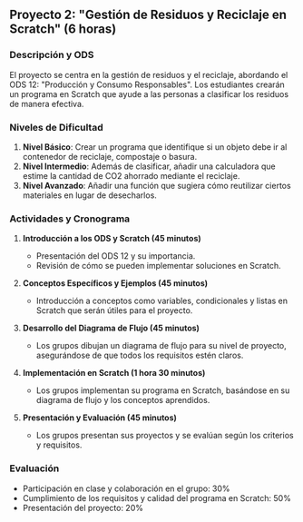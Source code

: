 ## Proyecto 2: "Gestión de Residuos y Reciclaje en Scratch" (6 horas)

### Descripción y ODS
El proyecto se centra en la gestión de residuos y el reciclaje, abordando el ODS 12: "Producción y Consumo Responsables". Los estudiantes crearán un programa en Scratch que ayude a las personas a clasificar los residuos de manera efectiva.

### Niveles de Dificultad
1. **Nivel Básico**: Crear un programa que identifique si un objeto debe ir al contenedor de reciclaje, compostaje o basura.
2. **Nivel Intermedio**: Además de clasificar, añadir una calculadora que estime la cantidad de CO2 ahorrado mediante el reciclaje.
3. **Nivel Avanzado**: Añadir una función que sugiera cómo reutilizar ciertos materiales en lugar de desecharlos.

### Actividades y Cronograma
1. **Introducción a los ODS y Scratch (45 minutos)**
   - Presentación del ODS 12 y su importancia.
   - Revisión de cómo se pueden implementar soluciones en Scratch.

2. **Conceptos Específicos y Ejemplos (45 minutos)**
   - Introducción a conceptos como variables, condicionales y listas en Scratch que serán útiles para el proyecto.

3. **Desarrollo del Diagrama de Flujo (45 minutos)**
   - Los grupos dibujan un diagrama de flujo para su nivel de proyecto, asegurándose de que todos los requisitos estén claros.

4. **Implementación en Scratch (1 hora 30 minutos)**
   - Los grupos implementan su programa en Scratch, basándose en su diagrama de flujo y los conceptos aprendidos.

5. **Presentación y Evaluación (45 minutos)**
   - Los grupos presentan sus proyectos y se evalúan según los criterios y requisitos.

### Evaluación
- Participación en clase y colaboración en el grupo: 30%
- Cumplimiento de los requisitos y calidad del programa en Scratch: 50%
- Presentación del proyecto: 20%